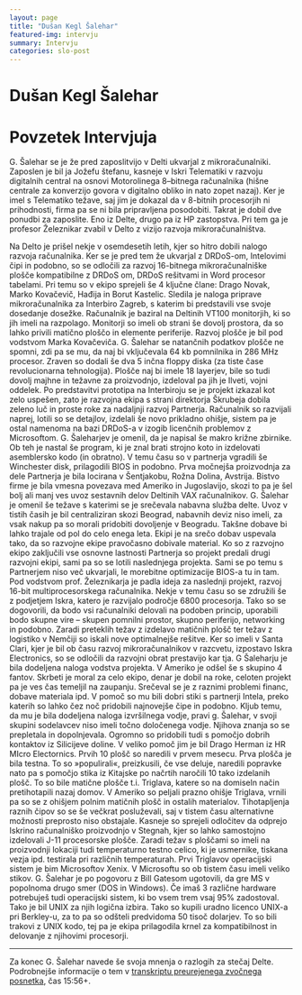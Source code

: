 ```yaml
---
layout: page
title: "Dušan Kegl Šalehar"
featured-img: intervju
summary: Intervju
categories: slo-post
---
```


# Dušan Kegl Šalehar

# Povzetek Intervjuja

G. Šalehar se je že pred zaposlitvijo v Delti ukvarjal z mikroračunalniki. Zaposlen je bil ja Jožefu štefanu, kasneje v Iskri Telematiki v razvoju digitalnih central na osnovi Motorolinega 8–bitnega računalnika (hišne centrale za konverzijo govora v digitalno obliko in nato zopet nazaj). 
Ker je imel s Telematiko težave, saj jim je dokazal da v 8-bitnih procesorjih ni prihodnosti, firma pa se ni bila pripravljena posodobiti. 
Takrat je dobil dve ponudbi za zaposlite. Eno iz  Delte, drugo pa iz HP zastopstva.
Pri tem ga je profesor Železnikar zvabil v Delto z vizijo razvoja mikroračunalništva.

Na Delto je prišel nekje v osemdesetih letih, kjer so hitro dobili nalogo razvoja računalnika. Ker se je pred tem že ukvarjal z DRDoS-om, Intelovimi čipi in podobno, so se odločili za razvoj 16-bitnega mikroračunalniške plošče kompatibilne z DRDoS om, DRDoS rešitvami in Word procesor tabelami. 
Pri temu so v ekipo sprejeli še 4 ključne člane: Drago Novak, Marko Kovačevič, Hađija in Borut Kastelic. 
Sledila je naloga priprave mikroračunalnika za Interbiro Zagreb, s katerim bi predstavili vse svoje dosedanje dosežke. Računalnik je baziral na Deltinih VT100 monitorjih, ki so jih imeli na razpolago. Monitorji so imeli ob strani še dovolj prostora, da so lahko privili matično ploščo in elemente periferije.  Razvoj plošče je bil pod vodstvom Marka Kovačeviča. G. Šalehar se natančnih podatkov plošče ne spomni, zdi pa se mu, da naj bi vključevala 64 kb pomnilnika in 286 MHz procesor. Zraven so dodali še dva 5 inčna floppy diska (za tiste čase revolucionarna tehnologija).
Plošče naj bi imele 18 layerjev, bile so tudi dovolj majhne in težavne za proizvodnjo, izdeloval pa jih je Ilveti, vojni oddelek.
Po predstavitvi prototipa na Interbiroju se je projekt izkazal kot zelo uspešen, zato je razvojna ekipa s strani direktorja Škrubeja dobila zeleno luč in proste roke za nadaljnji razvoj Partnerja. 
Računalnik so razvijali naprej, lotili so se detajlov, izdelali še novo prikladno ohišje, sistem pa je ostal namenoma na bazi DRDoS-a v izogib licenčnih problemov z Microsoftom. 
G. Šaleharjev je omenil, da je  napisal še makro križne zbirnike. Ob teh je nastal še program, ki je znal brati strojno koto in izdelovati asemblersko kodo (in obratno). 
V temu času so v partnerja vgradili še Winchester disk, prilagodili BIOS in podobno.
    Prva močnejša proizvodnja za dele Partnerja je bila locirana v Šentjakobu, Rožna Dolina, Avstrija. Bistvo firme je bila vmesna povezava med Ameriko in Jugoslavijo, skozi to pa je šel bolj ali manj ves uvoz sestavnih delov Deltinih VAX računalnikov.
G. Šalehar je omenil še težave s katerimi se je srečevala nabavna služba delte. Uvoz v tistih časih je bil centraliziran skozi Beograd, nabavnih deviz niso imeli, za vsak nakup pa so morali pridobiti dovoljenje v Beogradu. Takšne dobave bi lahko trajale od pol do celo enega leta. Ekipi je na srečo dobav uspevala tako, da so razvojne ekipe pravočasno dobivale material. 
Ko so z razvojno ekipo zaključili vse osnovne lastnosti Partnerja so projekt predali drugi razvojni ekipi, sami pa so se lotili naslednjega projekta. Sami se po temu s Partnerjem niso več ukvarjali, le morebitne optimizacije BIOS-a tu in tam. 
Pod vodstvom prof. Železnikarja je padla ideja za naslednji projekt, razvoj 16-bit multiprocesorskega računalnika. Nekje v temu času so se združili še z podjetjem Iskra, katero je razvijalo področje 6800 procesorja. Tako so se dogovorili, da bodo vsi računalniki delovali na podoben princip, uporabili bodo skupne vire – skupen pomnilni prostor, skupno periferijo, networking in podobno.
Zaradi preteklih težav z izdelavo matičnih plošč ter težav z logistiko v Nemčiji so iskali nove optimalnejše rešitve. Ker so imeli v Santa Clari, kjer je bil ob času razvoj mikroračunalnikov v razcvetu, izpostavo Iskra Electronics, so se odločili da razvojni obrat prestavijo kar tja.
G Šaleharju je bila dodeljena naloga vodstva projekta. V Ameriko je odšel še s skupino 4 fantov.
Skrbeti je moral za celo ekipo, denar je dobil na roke, celoten projekt pa je ves čas temeljil na zaupanju. Srečeval se je z raznimi problemi financ, dobave materiala ipd. V pomoč so mu bili dobri stiki s partnerji Intela, preko katerih so lahko čez noč pridobili najnovejše čipe in podobno.
Kljub temu, da mu je bila dodeljena naloga izvršilnega vodje, pravi g. Šalehar, v svoji skupini sodelavcev niso imeli točno določenega vodje. Njihova znanja so se prepletala in dopolnjevala. Ogromno so pridobili tudi s pomočjo dobrih kontaktov iz Silicijeve doline. V veliko pomoč jim je bil Drago Herman iz HR MIcro Electornics. 
Prvih 10 plošč so naredili v prvem mesecu. Prva plošča je bila testna. To so »populirali«, preizkusili, če vse deluje, naredili popravke nato pa s pomočjo stika iz Kitajske po načrtih naročili 10 tako izdelanih plošč. To so bile matične plošče t.i. Triglava, katere so na domiseln način pretihotapili nazaj domov. V Ameriko so peljali prazno ohišje Triglava, vrnili pa so se z ohišjem polnim matičnih plošč in ostalih materialov. Tihotapljenja raznih čipov so se še večkrat posluževali, saj v tistem času alternativne možnosti preprosto niso obstajale.
Kasneje so sprejeli odločitev da odprejo Iskrino računalniško proizvodnjo v Stegnah, kjer so lahko samostojno izdelovali J-11 procesorske plošče. Zaradi težav s ploščami so imeli na proizvodnji lokaciji tudi temperaturno testno celico, ki je usmernike, tiskana vezja ipd. testirala pri različnih temperaturah.
Prvi Triglavov operacijski sistem je bim Microsoftov Xenix. V Microsoftu so ob tistem času imeli veliko stikov. G. Šalehar je po pogovoru z Bill Gatesom ugotovili, da gre MS v popolnoma drugo smer (DOS in Windows). Če imaš 3 različne hardware potrebuješ tudi operacijski sistem, ki bo vsem trem vsaj 95% zadostoval. Tako je bil UNIX za njih logična izbira. Tako so kupili uradno licenco UNIX-a pri Berkley-u, za to pa so odšteli predvidoma 50 tisoč dolarjev. To so bili trakovi z UNIX kodo, tej pa je ekipa prilagodila krnel za kompatibilnost in delovanje z njihovimi procesorji. 

------

Za konec G. Šalehar navede še svoja mnenja o razlogih za stečaj Delte. 
Podrobnejše informacije o tem v [transkriptu preurejenega zvočnega posnetka](../dušan-kegl-šalehar-intervju), čas 15:56+.

